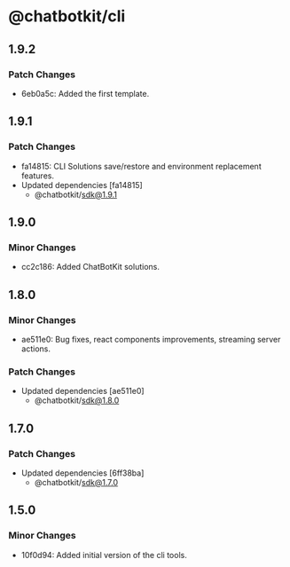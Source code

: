# @chatbotkit/cli

## 1.9.2

### Patch Changes

- 6eb0a5c: Added the first template.

## 1.9.1

### Patch Changes

- fa14815: CLI Solutions save/restore and environment replacement features.
- Updated dependencies [fa14815]
  - @chatbotkit/sdk@1.9.1

## 1.9.0

### Minor Changes

- cc2c186: Added ChatBotKit solutions.

## 1.8.0

### Minor Changes

- ae511e0: Bug fixes, react components improvements, streaming server actions.

### Patch Changes

- Updated dependencies [ae511e0]
  - @chatbotkit/sdk@1.8.0

## 1.7.0

### Patch Changes

- Updated dependencies [6ff38ba]
  - @chatbotkit/sdk@1.7.0

## 1.5.0

### Minor Changes

- 10f0d94: Added initial version of the cli tools.
